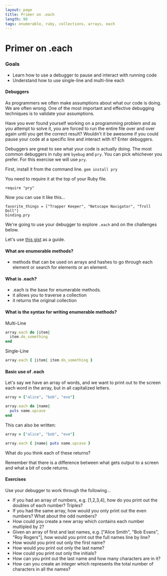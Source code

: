 ```yaml
---
layout: page
title: Primer on .each
length: 90
tags: enumerable, ruby, collections, arrays, each
---
```


# Primer on .each

### Goals

* Learn how to use a debugger to pause and interact with running code
* Understand how to use single-line and multi-line each

#### Debuggers

As programmers we often make assumptions about what our code is doing. We are often wrong. One of the most important and effective debugging techniques is to validate your assumptions.

Have you ever found yourself working on a programming problem and as you attempt to solve it, you are forced to run the entire file over and over again until you get the correct result? Wouldn't it be awesome if you could pause your code at a specific line and interact with it? Enter debuggers.

Debuggers are great to see what your code is actually doing. The most common debuggers in ruby are `byebug` and `pry`. You can pick whichever you prefer. For this exercise we will use `pry`.

First, install it from the command line.
`gem install pry`

You need to require it at the top of your Ruby file.

```
require "pry"
```

Now you can use it like this...

```
favorite_things = ["Trapper Keeper", "Netscape Navigator", "Troll Doll"]
binding.pry
```

We're going to use your debugger to explore `.each` and on the challenges below.

Let's use [this gist](https://gist.github.com/jmejia/04924190362f64fc49ab) as a guide.

#### What are enumerable methods?

* methods that can be used on arrays and hashes to go through each element or
search for elements or  an element.

#### What is .each?

* .each is the base for enumerable methods.
* it allows you to traverse a collection
* it returns the original collection

#### What is the syntax for writing enumerable methods?
Multi-Line
```ruby
array.each do |item|
  item.do_something
end
```
Single-Line
```ruby
array.each { |item| item.do_something }
```

#### Basic use of .each

Let's say we have an array of words, and we want to print out to the screen
each word in the array, but in all capitalized letters.

```ruby
array = ["alice", "bob", "eve"]

array.each do |name|
  puts name.upcase
end
```
This can also be written:
```ruby
array = ["alice", "bob", "eve"]

array.each { |name| puts name.upcase }
```

What do you think each of these returns?

Remember that there is a difference between what gets output to a screen
and what a bit of code returns.

#### Exercises

Use your debugger to work through the following...

* If you had an array of numbers, e.g. [1,2,3,4], how do you print out the
doubles of each number? Triples?
* If you had the same array, how would you only print out the even numbers?
What about the odd numbers?
* How could you create a new array which contains each number multipled by 2?
* Given an array of first and last names, e.g. ["Alice Smith", "Bob Evans",
"Roy Rogers"],  how would you print out the full names line by line?
* How would you print out only the first name?
* How would you print out only the last name?
* How could you print out only the initials?
* How can you print out the last name and how many characters are in it?
* How can you create an integer which represents the total number of characters in all the names?
